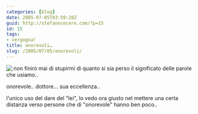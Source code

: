 ```yaml
---
categories: [blog]
date: 2005-07-05T03:59:28Z
guid: http://stefanocecere.com/?p=15
id: 15
tags:
- vergogna!
title: onorevoli…
slug: /2005/07/05/onorevoli/
---
```


<img src="http://www.repubblica.it/2005/g/ARCHIVE/homepage/images/sezioni/esteri/ciampistras/ciampistras_HM/afp_6466855_44120.jpg" align="left" />non finirò mai di stupirmi di quanto si sia perso il significato delle parole che usiamo..

onorevole.. dottore… sua eccellenza..

l'unico uso del dare del "lei", lo vedo ora giusto nel mettere una certa distanza verso persone che di "onorevole" hanno ben poco..